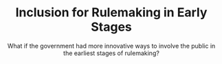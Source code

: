 ---
title: Inclusion for Rulemaking in Early Stages
subtitle: What if the government had more innovative ways to involve the public in the earliest stages of rulemaking?
description: The 10x Inclusion for Rulemaking in Early Stages project is seeking ways to include the public's voice more meaningfully into the federal rulemaking process using technology.
excerpt: Even though government agencies are required to consider feedback from the public when making new rules and regulations, we believe there is an opportunity to incorporate the public’s voice more meaningfully into the rulemaking process by exploring new technologies. 10x is investigating whether it’s possible to innovate our way towards a more inclusive, modern, and democratic rulemaking system by including the public early in the rulemaking process.
template: "3"
footer: 10x-in-the-wild
intro: |-
  10x sees an opportunity to increase public participation in the early parts of the rulemaking process. Public commenting is a part of the federal rulemaking process under Section 553 of the Administrative Procedure Act, but it often only happens after the rule has been drafted. This puts the burden on the public to figure out what rules are being written and when, and forces them to navigate a process that can be confusing, limited, and superficial.

  10x is investigating ways to easily and inclusively involve the public in earlier stages of rulemaking, such as during the drafting and ideation of such rules, as well as identify tools, resources, or processes that can increase public engagement in ways that are substantive and generative. The earlier that the public’s input is incorporated in this process, the greater the opportunity for the public to impact regulations and have a voice in the rulemaking.
impact: |-
  ## Why this matters

  By law, agencies must “give interested persons an opportunity to participate in the rule making through submission of written data, views, or arguments with or without opportunity for oral presentation” when they decide to implement a new rule or regulation. These “interested persons” include the general public, community groups, business, and others. The traditional path of collecting that input leaves rules without public attention until they have already been drafted by agencies. If a rule is drafted without sufficient outside input, the proposed rule is subject to criticism and even legal challenges, which draws out the rulemaking process and requires more time and effort by both regulators and the public stakeholders.

  This work matters because engaging the public more effectively in the rulemaking process means a decreased risk of legal action and changes, and a greater opportunity for the public to make a meaningful impact on regulations, and more fair and democratic rules for society and the economy.
approach: |-
  ## What we did

  Over the course of Phase One, our project team conducted extensive desk research and multiple interviews to understand and validate that the problem statement submitted to 10x is timely, worth solving, and ripe for innovation. At the end of Phase One, our team outlined what the next phase of work will need to look like to reach success, including questions that need answering and current limitations that must be overcome.

  ### How we did it

  Our team interviewed multiple experts who currently or previously worked in the rulemaking space. They also spoke with individuals with experience in commenting on the rulemaking process, and people familiar with novel, participatory methods who gave additional context and were able to shed light on how the public could be more effectively engaged throughout the rulemaking process. By the end, our team cited over 30 different sources of research that shed light on this problem space.

  ### Where we are today

  This project has completed Phase One and has been approved for Phase Two. In Phase Two, the project team will continue to complete research to better understand the problem space and the two distinct phases in the rulemaking process: pre-drafting and post-drafting. More intimately understanding different agencies’ journeys with the rulemaking process–particularly in the pre-drafting phase–is critical to determining feasibility of this project. Phase Two will look at the user needs, blockers, and pain points on both sides of the coin: from the agencies and in the general public. The team will also continue to explore successful participatory methods that local and international governments have leveraged to improve public engagement to see how they may be adopted into a federal government context.
future: |-
  ## Next steps

  Here are a few of the priority research questions we’ll be tackling as soon as we kick off Phase Two of this project:

  * What does the rulemaking journey look like for different agencies, particularly in relation to soliciting feedback before drafting a policy?
  * How do agencies make use of or take into account feedback from underrepresented groups of people (example: Tribal Consultations)?
  * Are there successful examples of participatory methods on a state, local, or international level? If so, what do they look like? What are methods they used for coalition-building?
  * What tools exist that could help aid in outreach and coalition-building?
  * What does the general public know about the rulemaking process?
  * What is needed for better engagement in early rulemaking?
  * How would more engagement early in the rulemaking process fit in with current structures for rulemaking?
links:
  - link: https://www.gsa.gov/policy-regulations/regulations/managing-the-federal-rulemaking-process/how-members-of-the-public-can-contribute-to-the-regulatory-process
    text: How Members of the Public Can Contribute to the Regulatory Process
phaseData:
  phase: "2"
  status: "1"
summary:
  - text: |
      Public commenting is a part of the federal rulemaking process but it often happens after the rule has been drafted, which can be too late for the public to have a meaningful impact on the final rules
  - text: |
      This places a large burden on the public and ultimately can exclude their voices in how the government writes rules and regulations that affect their lives
  - text: |
      We believe 10x can make it easier for the public to get involved in rulemaking at earlier stages by continuing to explore novel methods for participatory public engagement used by federal, state, local, and even international governments
team:
  members: Jia Gu, Dave Luetger
  submitter: Christine Bath, GSA
---